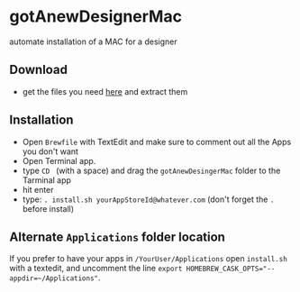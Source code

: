 # gotAnewDesignerMac
automate installation of a MAC for a designer

## Download
- get the files you need [here](https://github.com/meodai/gotAnewDesignerMac/archive/master.zip) and extract them

## Installation
- Open `Brewfile` with TextEdit and make sure to comment out all the Apps you don't want
- Open Terminal app.
- type `CD ` (with a space) and drag the `gotAnewDesingerMac` folder to the Tarminal app
- hit enter
- type: `. install.sh yourAppStoreId@whatever.com` (don't forget the `.` before install)

## Alternate `Applications` folder location
If you prefer to have your apps in `/YourUser/Applications` open `install.sh` with a textedit,
and uncomment the line `export HOMEBREW_CASK_OPTS="--appdir=~/Applications"`.


